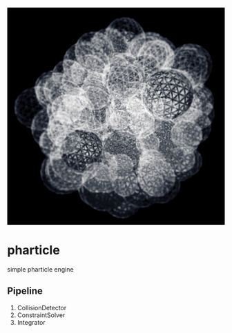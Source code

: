 ![ss0](./ss0.png)

pharticle
=========
simple pharticle engine

## Pipeline
1. CollisionDetector
2. ConstraintSolver
3. Integrator
